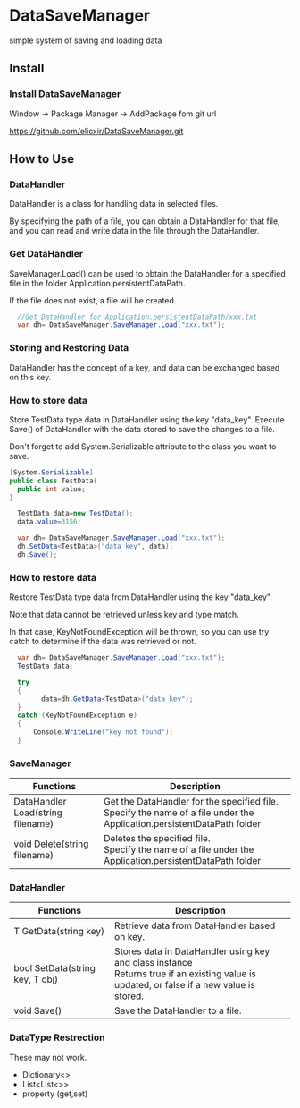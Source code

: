 # DataSaveManager
simple system of saving and loading data

## Install

### Install DataSaveManager
Window -> Package Manager -> AddPackage fom git url

https://github.com/elicxir/DataSaveManager.git

## How to Use

### DataHandler

DataHandler is a class for handling data in selected files.

By specifying the path of a file, you can obtain a DataHandler for that file, and you can read and write data in the file through the DataHandler.

### Get DataHandler

SaveManager.Load() can be used to obtain the DataHandler for a specified file in the folder Application.persistentDataPath.

If the file does not exist, a file will be created.
```cs
  //Get DataHandler for Application.persistentDataPath/xxx.txt
  var dh= DataSaveManager.SaveManager.Load("xxx.txt");
```

### Storing and Restoring Data
DataHandler has the concept of a key, and data can be exchanged based on this key.

### How to store data

Store TestData type data in DataHandler using the key "data_key".
Execute Save() of DataHandler with the data stored to save the changes to a file.

Don't forget to add System.Serializable attribute to the class you want to save. 

```cs
[System.Serializable]
public class TestData{
  public int value;
}
```

```cs
  TestData data=new TestData();
  data.value=3156;

  var dh= DataSaveManager.SaveManager.Load("xxx.txt");
  dh.SetData<TestData>("data_key", data);
  dh.Save();
```

### How to restore data
Restore TestData type data from DataHandler using the key "data_key".

Note that data cannot be retrieved unless key and type match.

In that case, KeyNotFoundException will be thrown, so you can use try catch to determine if the data was retrieved or not.
```cs
  var dh= DataSaveManager.SaveManager.Load("xxx.txt");
  TestData data;

  try
  {
        data=dh.GetData<TestData>("data_key");
  } 
  catch (KeyNotFoundException e)
  {
      Console.WriteLine("key not found");
  }

```

### SaveManager
|  Functions | Description |
| ---- | ---- |
|DataHandler Load(string filename)|Get the DataHandler for the specified file.<br>Specify the name of a file under the Application.persistentDataPath folder|
|void Delete(string filename)|Deletes the specified file.<br>Specify the name of a file under the Application.persistentDataPath folder|
### DataHandler

|  Functions | Description |
| ---- | ---- |
|T GetData<T>(string key)|Retrieve data from DataHandler based on key.|
|bool SetData<T>(string key, T obj)|Stores data in DataHandler using key and class instance<br>Returns true if an existing value is updated, or false if a new value is stored.|
|void Save()|Save the DataHandler to a file.|


### DataType Restrection
These may not work.

- Dictionary<>
- List<List<>>
- property (get,set)